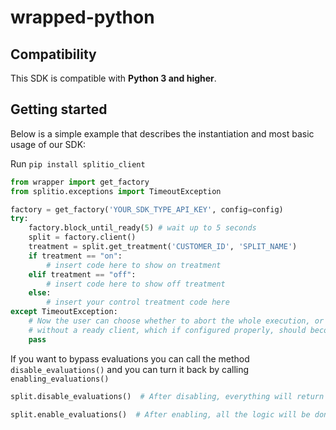 # wrapped-python

## Compatibility
This SDK is compatible with **Python 3 and higher**.

## Getting started
Below is a simple example that describes the instantiation and most basic usage of our SDK:

Run `pip install splitio_client`

```python
from wrapper import get_factory
from splitio.exceptions import TimeoutException

factory = get_factory('YOUR_SDK_TYPE_API_KEY', config=config)
try:
    factory.block_until_ready(5) # wait up to 5 seconds
    split = factory.client()
    treatment = split.get_treatment('CUSTOMER_ID', 'SPLIT_NAME')
    if treatment == "on": 
        # insert code here to show on treatment
    elif treatment == "off":
        # insert code here to show off treatment
    else:
        # insert your control treatment code here
except TimeoutException:
    # Now the user can choose whether to abort the whole execution, or just keep going
    # without a ready client, which if configured properly, should become ready at some point.
    pass
```

If you want to bypass evaluations you can call the method `disable_evaluations()` and you can turn it back by calling `enabling_evaluations()`
```python
split.disable_evaluations()  # After disabling, everything will return Control

split.enable_evaluations()  # After enabling, all the logic will be done again to evaluate features 
```